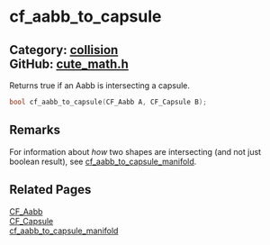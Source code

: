 [](../header.md ':include')

# cf_aabb_to_capsule

Category: [collision](/api_reference?id=collision)  
GitHub: [cute_math.h](https://github.com/RandyGaul/cute_framework/blob/master/include/cute_math.h)  
---

Returns true if an Aabb is intersecting a capsule.

```cpp
bool cf_aabb_to_capsule(CF_Aabb A, CF_Capsule B);
```

## Remarks

For information about _how_ two shapes are intersecting (and not just boolean result), see [cf_aabb_to_capsule_manifold](/collision/cf_aabb_to_capsule_manifold.md).

## Related Pages

[CF_Aabb](/math/cf_aabb.md)  
[CF_Capsule](/collision/cf_capsule.md)  
[cf_aabb_to_capsule_manifold](/collision/cf_aabb_to_capsule_manifold.md)  
